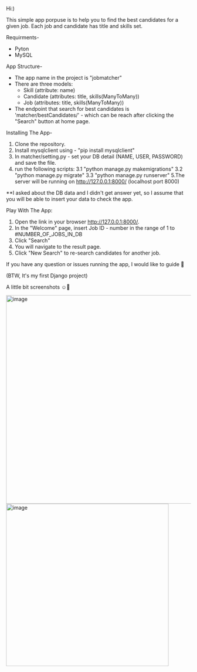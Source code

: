 Hi:) 

This simple app porpuse is to help you to find the best candidates for a given job.
Each job and candidate has title and skills set.


Requirments-
- Pyton 
- MySQL 

App Structure- 
- The app name in the project is "jobmatcher"
- There are three models:
  - Skill (attribute: name) 
  - Candidate (attributes: title, skills(ManyToMany))
  - Job (attributes: title, skills(ManyToMany))
- The endpoint that search for best candidates is 'matcher/bestCandidates/' - which can be reach after clicking the "Search" button at home page.

Installing The App-

1. Clone the repository.
2. Install mysqlclient using - "pip install mysqlclient"
3. In matcher/setting.py - set your DB detail (NAME, USER, PASSWORD) and save the file.
4. run the following scripts:
  3.1 "python manage.py makemigrations"
  3.2 "python manage.py migrate"
  3.3 "python manage.py runserver"
5.The server will be running on http://127.0.0.1:8000/ (localhost port 8000)

**I asked about the DB data and I didn't get answer yet, so I assume that you will be able to insert your data to check the app.

Play With The App:

1. Open the link in your browser http://127.0.0.1:8000/.
2. In the "Welcome" page, insert Job ID - number in the range of 1 to #NUMBER_OF_JOBS_IN_DB 
3. Click "Search" 
4. You will navigate to the result page. 
5. Click "New Search" to re-search candidates for another job.

If you have any question or issues running the app, I would like to guide 🙂

(BTW, It's my first Django project)


A little bit screenshots ☺️🎉

<img width="569" alt="image" src="https://user-images.githubusercontent.com/62885985/170815785-afdafaae-c8b6-40a7-b521-1e7097e1ed8f.png">


<img width="443" alt="image" src="https://user-images.githubusercontent.com/62885985/170815795-4ee39583-e300-4a78-8173-2b296e77bb7a.png">

